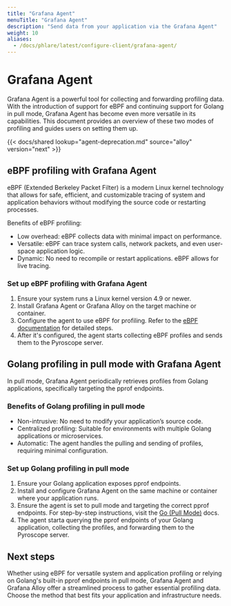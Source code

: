 ```yaml
---
title: "Grafana Agent"
menuTitle: "Grafana Agent"
description: "Send data from your application via the Grafana Agent"
weight: 10
aliases:
  - /docs/phlare/latest/configure-client/grafana-agent/
---
```


# Grafana Agent

Grafana Agent is a powerful tool for collecting and forwarding profiling data.
With the introduction of support for eBPF and continuing support for Golang in pull mode, Grafana Agent has become even more versatile in its capabilities.
This document provides an overview of these two modes of profiling and guides users on setting them up.

{{< docs/shared lookup="agent-deprecation.md" source="alloy" version="next" >}}

## eBPF profiling with Grafana Agent

eBPF (Extended Berkeley Packet Filter) is a modern Linux kernel technology that allows for safe, efficient, and customizable tracing of system and application behaviors without modifying the source code or restarting processes.

Benefits of eBPF profiling:

- Low overhead: eBPF collects data with minimal impact on performance.
- Versatile: eBPF can trace system calls, network packets, and even user-space application logic.
- Dynamic: No need to recompile or restart applications. eBPF allows for live tracing.

### Set up eBPF profiling with Grafana Agent

1. Ensure your system runs a Linux kernel version 4.9 or newer.
1. Install Grafana Agent or Grafana Alloy on the target machine or container.
1. Configure the agent to use eBPF for profiling. Refer to the [eBPF documentation](/docs/pyroscope/latest/configure-client/grafana-agent/ebpf) for detailed steps.
1. After it's configured, the agent starts collecting eBPF profiles and sends them to the Pyroscope server.

## Golang profiling in pull mode with Grafana Agent

In pull mode, Grafana Agent periodically retrieves profiles from Golang applications, specifically targeting the pprof endpoints.

### Benefits of Golang profiling in pull mode

- Non-intrusive: No need to modify your application’s source code.
- Centralized profiling: Suitable for environments with multiple Golang applications or microservices.
- Automatic: The agent handles the pulling and sending of profiles, requiring minimal configuration.

### Set up Golang profiling in pull mode

1. Ensure your Golang application exposes pprof endpoints.
2. Install and configure Grafana Agent on the same machine or container where your application runs.
3. Ensure the agent is set to pull mode and targeting the correct pprof endpoints. For step-by-step instructions, visit the [Go (Pull Mode)](/docs/pyroscope/latest/configure-client/grafana-agent/go_pull) docs.
4. The agent starta querying the pprof endpoints of your Golang application, collecting the profiles, and forwarding them to the Pyroscope server.

## Next steps

Whether using eBPF for versatile system and application profiling or relying on Golang's built-in pprof endpoints in pull mode, Grafana Agent and Grafana Alloy offer a streamlined process to gather essential profiling data. Choose the method that best fits your application and infrastructure needs.

